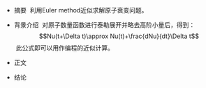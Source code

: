* 摘要
  利用Euler method近似求解原子衰变问题。
* 背景介绍
  对原子数量函数进行泰勒展开并略去高阶小量后，得到：
  $$Nu(t+\Delta t)\approx Nu(t)+\frac{dNu}{dt}\Delta t$$
  此公式即可以用作编程的近似计算。
* 正文

* 结论
